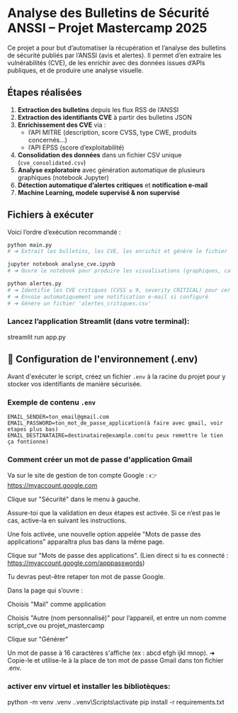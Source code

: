 # Analyse des Bulletins de Sécurité ANSSI – Projet Mastercamp 2025

Ce projet a pour but d’automatiser la récupération et l’analyse des bulletins de sécurité publiés par l’ANSSI (avis et alertes). Il permet d’en extraire les vulnérabilités (CVE), de les enrichir avec des données issues d’APIs publiques, et de produire une analyse visuelle.

## Étapes réalisées

1. **Extraction des bulletins** depuis les flux RSS de l’ANSSI
2. **Extraction des identifiants CVE** à partir des bulletins JSON
3. **Enrichissement des CVE** via :
   - l’API MITRE (description, score CVSS, type CWE, produits concernés…)
   - l’API EPSS (score d’exploitabilité)
4. **Consolidation des données** dans un fichier CSV unique (`cve_consolidated.csv`)
5. **Analyse exploratoire** avec génération automatique de plusieurs graphiques (notebook Jupyter)
6. **Détection automatique d’alertes critiques** et **notification e-mail**
7. **Machine Learning, modele supervisé & non supervisé**


## Fichiers à exécuter
Voici l’ordre d’exécution recommandé :

```bash
python main.py
# ➜ Extrait les bulletins, les CVE, les enrichit et génère le fichier final 'cve_consolidated.csv'

jupyter notebook analyse_cve.ipynb
# ➜ Ouvre le notebook pour produire les visualisations (graphiques, camemberts, corrélations)

python alertes.py
# ➜ Identifie les CVE critiques (CVSS ≥ 9, severity CRITICAL) pour certains éditeurs
# ➜ Envoie automatiquement une notification e-mail si configuré
# ➜ Génère un fichier 'alertes_critiques.csv'
```
### Lancez l’application Streamlit (dans votre terminal):

streamlit run app.py

## 🔐 Configuration de l'environnement (.env)

Avant d'exécuter le script, créez un fichier `.env` à la racine du projet pour y stocker vos identifiants de manière sécurisée.
### Exemple de contenu `.env`

```env
EMAIL_SENDER=ton_email@gmail.com
EMAIL_PASSWORD=ton_mot_de_passe_application(à faire avec gmail, voir etapes plus bas)
EMAIL_DESTINATAIRE=destinataire@example.com(tu peux remettre le tien ça fontionne)
```

### Comment créer un mot de passe d'application Gmail
Va sur le site de gestion de ton compte Google :
👉 https://myaccount.google.com

Clique sur "Sécurité" dans le menu à gauche.

Assure-toi que la validation en deux étapes est activée.
Si ce n’est pas le cas, active-la en suivant les instructions.

Une fois activée, une nouvelle option appelée "Mots de passe des applications" apparaîtra plus bas dans la même page.

Clique sur "Mots de passe des applications".
(Lien direct si tu es connecté : https://myaccount.google.com/apppasswords)

Tu devras peut-être retaper ton mot de passe Google.

Dans la page qui s’ouvre :

Choisis "Mail" comme application

Choisis "Autre (nom personnalisé)" pour l’appareil, et entre un nom comme script_cve ou projet_mastercamp

Clique sur "Générer"

Un mot de passe à 16 caractères s'affiche (ex : abcd efgh ijkl mnop).
➜ Copie-le et utilise-le à la place de ton mot de passe Gmail dans ton fichier .env.

### activer env virtuel et installer les bibliotèques:
python -m venv .venv
.\.venv\Scripts\activate
pip install -r requirements.txt